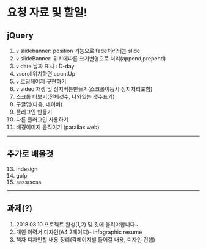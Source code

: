 # 요청 자료 및 할일!

## jQuery
1. `v` slidebanner: position 기능으로 fade처리되는 slide
2. `v` slideBanner: 위치에따른 크기변형으로 처리(append,prepend)
3. `v` date 날짜 표시 : D-day
4. `v`scroll위치하면 countUp
5. `v` 로딩페이지 구현하기
6. `v` video 재생 및 정지버튼만들기(스크롤이동시 정지처리포함)
7. 스크롤 더보기(전체갯수, 나와있는 갯수표기)
8. 구글맵(다음, 네이버)
9. 플러그인 만들기
10. 다른 플러그인 사용하기
11. 배경이미지 움직이기 (parallax web)
---

## 추가로 배울것
13. indesign
11. gulp
12. sass/scss
---

## 과제(?)
1. 2018.08.10 프로젝트 완성(1,2) 및 깃에 올려야합니다~
2. 개인 이력서 디자인(A4 2페이지)- infographic resume
3. 책자 디자인할 내용 정리(각페이지별 들어갈 내용, 디자인 컨셉)